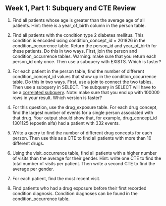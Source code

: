 ## Week 1, Part 1: Subquery and CTE Review

1. Find all patients whose age is greater than the average age of all patients. Hint: there is a year_of_birth column in the person table.

2. Find all patients with the condition type 2 diabetes mellitus. This condition is encoded using condition_concept_id = 201826 in the condition_occurrence table. Return the person_id and year_of_birth for these patients. Do this in two ways. First, join the person and condition_occurrence tables. Warning: make sure that you return each person_id only once. Then use a subquery with EXISTS. Which is faster?

3. For each patient in the person table, find the number of different condition_concept_id values that show up in the condition_occurrence table. Do this in two ways. First, use a join to connect the two tables. Then use a subquery in SELECT. The subquery in SELECT will have to be a [correlated subquery](https://www.geeksforgeeks.org/sql/sql-correlated-subqueries/). Note: make sure that you end up with 100000 rows in your result. Which version is faster?

4. For this question, use the drug_exposure table. For each drug concept, find the largest number of events for a single person associated with that drug. Your output should show that, for example, drug_concept_id 1301125 (epoetin alfa) had a patient with 332 events. 

5. Write a query to find the number of different drug concepts for each person. Then use this as a CTE to find all patients with more than 10 different drugs.

6. Using the visit_occurrence table, find all patients with a higher number of visits than the average for their gender. Hint: write one CTE to find the total number of visits per patient. Then write a second CTE to find the average per gender.

7. For each patient, find the most recent visit.

8. Find patients who had a drug exposure before their first recorded condition diagnosis. Condition diagnoses can be found in the condition_occurrence table.